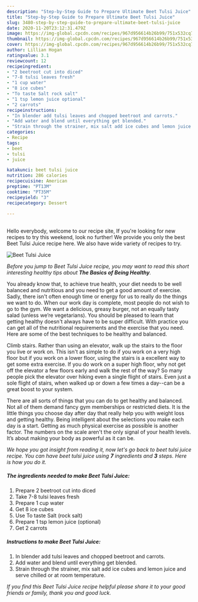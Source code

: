 ```yaml
---
description: "Step-by-Step Guide to Prepare Ultimate Beet Tulsi Juice"
title: "Step-by-Step Guide to Prepare Ultimate Beet Tulsi Juice"
slug: 3480-step-by-step-guide-to-prepare-ultimate-beet-tulsi-juice
date: 2020-11-20T23:12:31.479Z
image: https://img-global.cpcdn.com/recipes/967d956614b26b99/751x532cq70/beet-tulsi-juice-recipe-main-photo.jpg
thumbnail: https://img-global.cpcdn.com/recipes/967d956614b26b99/751x532cq70/beet-tulsi-juice-recipe-main-photo.jpg
cover: https://img-global.cpcdn.com/recipes/967d956614b26b99/751x532cq70/beet-tulsi-juice-recipe-main-photo.jpg
author: Lillian Hogan
ratingvalue: 3.1
reviewcount: 12
recipeingredient:
- "2 beetroot cut into diced"
- "7-8 tulsi leaves fresh"
- "1 cup water"
- "8 ice cubes"
- "To taste Salt rock salt"
- "1 tsp lemon juice optional"
- "2 carrots"
recipeinstructions:
- "In blender add tulsi leaves and chopped beetroot and carrots."
- "Add water and blend until everything get blended."
- "Strain through the strainer, mix salt add ice cubes and lemon juice and serve chilled or at room temperature."
categories:
- Recipe
tags:
- beet
- tulsi
- juice

katakunci: beet tulsi juice 
nutrition: 286 calories
recipecuisine: American
preptime: "PT13M"
cooktime: "PT35M"
recipeyield: "3"
recipecategory: Dessert

---
```

<br>
Hello everybody, welcome to our recipe site, If you're looking for new recipes to try this weekend, look no further! We provide you only the best Beet Tulsi Juice recipe here. We also have wide variety of recipes to try.
<br>


![Beet Tulsi Juice](https://img-global.cpcdn.com/recipes/967d956614b26b99/751x532cq70/beet-tulsi-juice-recipe-main-photo.jpg)

<i>Before you jump to Beet Tulsi Juice recipe, you may want to read this short interesting healthy tips about <strong>The Basics of Being Healthy</strong>.</i>

You already know that, to achieve true health, your diet needs to be well balanced and nutritious and you need to get a good amount of exercise. Sadly, there isn't often enough time or energy for us to really do the things we want to do. When our work day is complete, most people do not wish to go to the gym. We want a delicious, greasy burger, not an equally tasty salad (unless we’re vegetarians). You should be pleased to learn that getting healthy doesn't always have to be super difficult. With practice you can get all of the nutritional requirements and the exercise that you need. Here are some of the best techniques to be healthy and balanced.

Climb stairs. Rather than using an elevator, walk up the stairs to the floor you live or work on. This isn't as simple to do if you work on a very high floor but if you work on a lower floor, using the stairs is a excellent way to get some extra exercise. If you do work on a super high floor, why not get off the elevator a few floors early and walk the rest of the way? So many people pick the elevator over hiking even a single flight of stairs. Even just a sole flight of stairs, when walked up or down a few times a day--can be a great boost to your system. 

There are all sorts of things that you can do to get healthy and balanced. Not all of them demand fancy gym memberships or restricted diets. It is the little things you choose day after day that really help you with weight loss and getting healthy. Being intelligent about the selections you make each day is a start. Getting as much physical exercise as possible is another factor. The numbers on the scale aren't the only signal of your health levels. It’s about making your body as powerful as it can be. 


<i>We hope you got insight from reading it, now let's go back to beet tulsi juice recipe. You can have beet tulsi juice using <strong>7</strong> ingredients and <strong>3</strong> steps. Here is how you do it.
</i>

##### The ingredients needed to make Beet Tulsi Juice:

1. Prepare 2 beetroot cut into diced
1. Take 7-8 tulsi leaves fresh
1. Prepare 1 cup water
1. Get 8 ice cubes
1. Use To taste Salt (rock salt)
1. Prepare 1 tsp lemon juice (optional)
1. Get 2 carrots


##### Instructions to make Beet Tulsi Juice:

1. In blender add tulsi leaves and chopped beetroot and carrots.
1. Add water and blend until everything get blended.
1. Strain through the strainer, mix salt add ice cubes and lemon juice and serve chilled or at room temperature.


<i>If you find this Beet Tulsi Juice recipe helpful please share it to your good friends or family, thank you and good luck.</i>
